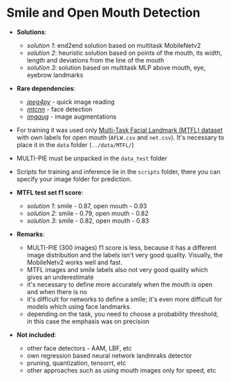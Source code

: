 Smile and Open Mouth Detection
============

* **Solutions**:
    * *solution 1*: end2end solution based on multitask MobileNetv2
    * *solution 2*: heuristic solution based on points of the mouth, its width, length and deviations from the line of the mouth
    * *solution 3*: solution based on multitask MLP above mouth, eye, eyebrow landmarks
    
* **Rare dependencies**:
    * [*jpeg4py*](https://github.com/ajkxyz/jpeg4py) - quick image reading
    * [*mtcnn*](https://github.com/ipazc/mtcnn) - face detection
    * [*imgaug*](https://imgaug.readthedocs.io/en/latest/index.html) - image augmentations

* For training it was used only [Multi-Task Facial Landmark (MTFL) dataset](http://mmlab.ie.cuhk.edu.hk/projects/TCDCN.html) with own labels for open mouth (`AFLW.csv` and `net.csv`). It's necessary to place it in the `data` folder (`../data/MTFL/`)
* MULTI-PIE must be unpacked in the `data_test` folder
* Scripts for training and inference lie in the `scripts` folder, there you can specify your image folder for prediction.
* **MTFL test set f1 score**:
    * *solution 1*: smile - 0.87, open mouth - 0.93
    * *solution 2*: smile - 0.79, open mouth - 0.82
    * *solution 3*: smile - 0.82, open mouth - 0.83

* **Remarks**:
    * MULTI-PIE (300 images) f1 score is less, because it has a different image distribution and the labels isn't very good quality. Visually, the MobileNetv2 works well and fast.
    * MTFL images and smile labels also not very good quality which gives an underestimate
    * it's necessary to define more accurately when the mouth is open and when there is no
    * it's difficult for networks to define a smile; it's even more difficult for models which using face landmarks.
    * depending on the task, you need to choose a probability  threshold, in this case the emphasis was on precision

* **Not included**:
    * other face detectors - AAM, LBF, etc
    * own regression based neural network landmraks detector
    * pruning, quantization, tensorrt, etc
    * other approaches such as using mouth images only for speed, etc










